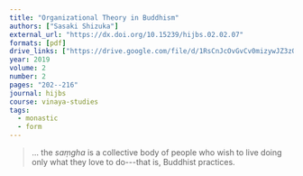 ```yaml
---
title: "Organizational Theory in Buddhism"
authors: ["Sasaki Shizuka"]
external_url: "https://dx.doi.org/10.15239/hijbs.02.02.07"
formats: [pdf]
drive_links: ["https://drive.google.com/file/d/1RsCnJcOvGvCv0mizywJZ3zQjlfS8xTcI/view?usp=drivesdk"]
year: 2019
volume: 2
number: 2
pages: "202--216"
journal: hijbs
course: vinaya-studies
tags:
  - monastic
  - form
---
```


> … the *saṃgha* is a collective body of people who wish to live doing only what they love to do---that is, Buddhist practices.
